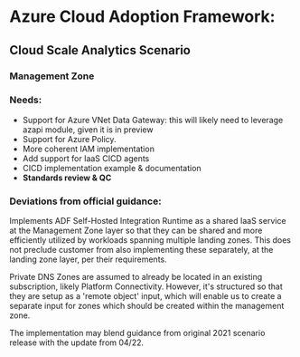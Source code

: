 # Azure Cloud Adoption Framework: 
## Cloud Scale Analytics Scenario


### Management Zone

### Needs: 
- Support for Azure VNet Data Gateway:  this will likely need to leverage azapi module, given it is in preview
- Support for Azure Policy.  
- More coherent IAM implementation
- Add support for IaaS CICD agents 
- CICD implementation example & documentation
- **Standards review & QC**



### Deviations from official guidance:

Implements ADF Self-Hosted Integration Runtime as a shared IaaS service at the Management Zone layer so that they can be shared and more efficiently utilized by workloads spanning multiple landing zones.  This does not preclude customer from also implementing these separately, at the landing zone layer, per their requirements.

Private DNS Zones are assumed to already be located in an existing subscription, likely Platform Connectivity.  However, it's structured so that they are setup as a 'remote object' input, which will enable us to create a separate input for zones which should be created within the management zone.  

The implementation may blend guidance from original 2021 scenario release with the update from 04/22.  